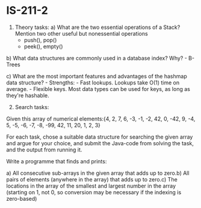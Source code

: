 # IS-211-2

1. Theory tasks:
a)   What are the two essential operations of a Stack? Mention two other useful but nonessential operations
    - push(), pop()
    - peek(), empty()

b) What data structures are commonly used in a database index? Why?
    - B-Trees

c)   What are the most important features and advantages of the hashmap data structure?
    - Strengths:
        - Fast lookups. Lookups take O(1) time on average.
        - Flexible keys. Most data types can be used for keys, as long as they're hashable.

2. Search tasks:

Given this array of numerical elements:{4, 2, 7, 6, -3, -1, -2, 42, 0, -42, 9, -4, 5, -5, -6, -7, -8, -99, 42, 11, 20, 1, 2, 3}

For each task, chose a suitable data structure for searching the given array and argue for your choice, and submit the Java-code from solving the task, and the output from running it.

Write a programme that finds and prints:

a)   All consecutive sub-arrays in the given array that adds up to zero.b)   All pairs of elements (anywhere in the array) that adds up to zero.c)   The locations in the array of the smallest and largest number in the array (starting on 1, not 0, so conversion may be necessary if the indexing is zero-based)

